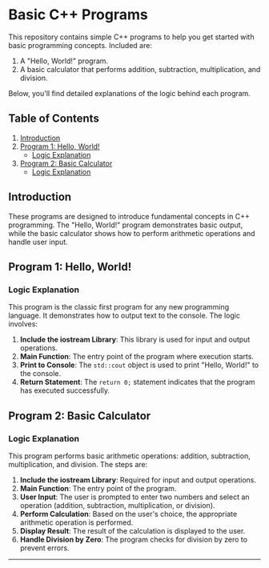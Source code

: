 # Basic C++ Programs

This repository contains simple C++ programs to help you get started with basic programming concepts. Included are:

1. A "Hello, World!" program.
2. A basic calculator that performs addition, subtraction, multiplication, and division.

Below, you'll find detailed explanations of the logic behind each program.

## Table of Contents

1. [Introduction](#introduction)
2. [Program 1: Hello, World!](#program-1-hello-world)
   - [Logic Explanation](#logic-explanation-1)
3. [Program 2: Basic Calculator](#program-2-basic-calculator)
   - [Logic Explanation](#logic-explanation-2)

## Introduction

These programs are designed to introduce fundamental concepts in C++ programming. The "Hello, World!" program demonstrates basic output, while the basic calculator shows how to perform arithmetic operations and handle user input.

## Program 1: Hello, World!

### Logic Explanation

This program is the classic first program for any new programming language. It demonstrates how to output text to the console. The logic involves:

1. **Include the iostream Library**: This library is used for input and output operations.
2. **Main Function**: The entry point of the program where execution starts.
3. **Print to Console**: The `std::cout` object is used to print "Hello, World!" to the console.
4. **Return Statement**: The `return 0;` statement indicates that the program has executed successfully.

## Program 2: Basic Calculator

### Logic Explanation

This program performs basic arithmetic operations: addition, subtraction, multiplication, and division. The steps are:

1. **Include the iostream Library**: Required for input and output operations.
2. **Main Function**: The entry point of the program.
3. **User Input**: The user is prompted to enter two numbers and select an operation (addition, subtraction, multiplication, or division).
4. **Perform Calculation**: Based on the user's choice, the appropriate arithmetic operation is performed.
5. **Display Result**: The result of the calculation is displayed to the user.
6. **Handle Division by Zero**: The program checks for division by zero to prevent errors.

---


